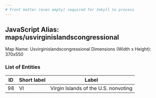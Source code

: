 ```yaml
---
# Front matter (even empty) required for Jekyll to process
---
```


## JavaScript Alias: maps/usvirginislandscongressional

Map Name: Usvirginislandscongressional
Dimensions (Width x Height): 370x550





### List of Entities

ID | Short label | Label
---|---|---|
98|VI|Virgin Islands of the U.S. nonvoting

